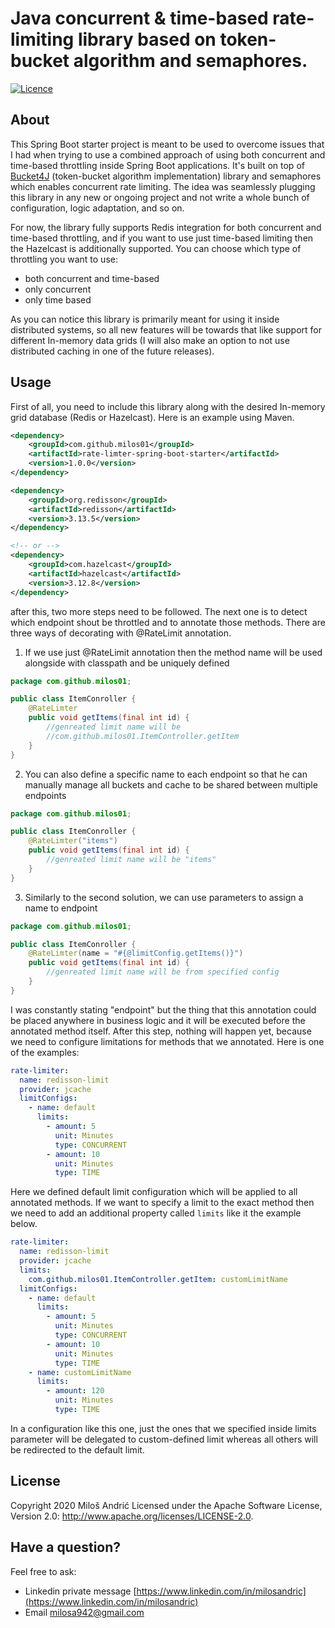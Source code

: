 

# Java concurrent & time-based rate-limiting library based on token-bucket algorithm and  semaphores.

[![Licence](https://img.shields.io/hexpm/l/plug.svg)](https://github.com/milos01/rate-limter-spring-boot-starter/blob/main/LICENSE)
## About
This Spring Boot starter project is meant to be used to overcome issues that I had when trying to use a combined approach of using both concurrent and time-based throttling inside Spring Boot applications. It's built on top of [Bucket4J](https://github.com/vladimir-bukhtoyarov/bucket4j)  (token-bucket algorithm implementation) library and semaphores which enables concurrent rate limiting. The idea was seamlessly plugging this library in any new or ongoing project and not write a whole bunch of configuration, logic adaptation, and so on. 

For now, the library fully supports Redis integration for both concurrent and time-based throttling, and if you want to use just time-based limiting then the Hazelcast is additionally supported. You can choose which type of throttling you want to use: 
*  both concurrent and time-based 
*  only concurrent 
*  only time based

As you can notice this library is primarily meant for using it inside distributed systems, so all new features will be towards that like support for different In-memory data grids (I will also make an option to not use distributed caching in one of the future releases).

## Usage
First of all, you need to include this library along with the desired In-memory grid database (Redis or Hazelcast). Here is an example using Maven.

```xml
<dependency>
    <groupId>com.github.milos01</groupId>
    <artifactId>rate-limter-spring-boot-starter</artifactId>
    <version>1.0.0</version>
</dependency>

<dependency>  
	<groupId>org.redisson</groupId>  
	<artifactId>redisson</artifactId>  
	<version>3.13.5</version>  
</dependency>

<!-- or -->
<dependency>  
	<groupId>com.hazelcast</groupId>  
	<artifactId>hazelcast</artifactId>  
	<version>3.12.8</version>  
</dependency>
``` 
after this, two more steps need to be followed. The next one is to detect which endpoint shout be throttled and to annotate those methods. There are three ways of decorating with @RateLimit annotation.

 1. If we use just @RateLimit annotation then the method name will be used alongside with classpath and be uniquely defined

```java
package com.github.milos01;

public class ItemConroller {
	@RateLimter
	public void getItems(final int id) {
		//genreated limit name will be
		//com.github.milos01.ItemController.getItem
	}
}
```
 2. You can also define a specific name to each endpoint so that he can manually manage all buckets and cache to be shared between multiple endpoints
```java
package com.github.milos01;

public class ItemConroller {
	@RateLimter("items")
	public void getItems(final int id) {
		//genreated limit name will be "items"
	}
}
```
 3. Similarly to the second solution, we can use parameters to assign a name to endpoint
```java
package com.github.milos01;

public class ItemConroller {
	@RateLimter(name = "#{@limitConfig.getItems()}")
	public void getItems(final int id) {
		//genreated limit name will be from specified config 
	}
}
```
I was constantly stating "endpoint" but the thing that this annotation could be placed anywhere in business logic and it will be executed before the annotated method itself. After this step, nothing will happen yet, because we need to configure limitations for methods that we annotated. Here is one of the examples:

```yaml
rate-limiter:  
  name: redisson-limit  
  provider: jcache 
  limitConfigs:  
    - name: default
      limits:  
        - amount: 5  
          unit: Minutes  
          type: CONCURRENT  
        - amount: 10  
          unit: Minutes  
          type: TIME
```
Here we defined default limit configuration which will be applied to all annotated methods. If we want to specify a limit to the exact method then we need to add an additional property called ```limits``` like it the example below.

```yaml
rate-limiter:  
  name: redisson-limit  
  provider: jcache
  limits:
    com.github.milos01.ItemController.getItem: customLimitName 
  limitConfigs:  
    - name: default
      limits:  
        - amount: 5  
          unit: Minutes  
          type: CONCURRENT  
        - amount: 10  
          unit: Minutes  
          type: TIME
    - name: customLimitName
      limits:
        - amount: 120  
          unit: Minutes  
          type: TIME
```
In a configuration like this one, just the ones that we specified inside limits parameter will be delegated to custom-defined limit whereas all others will be redirected to the default limit.
## License
Copyright 2020 Miloš Andrić
Licensed under the Apache Software License, Version 2.0: <http://www.apache.org/licenses/LICENSE-2.0>.

## Have a question?
Feel free to ask:
* Linkedin private message [https://www.linkedin.com/in/milosandric](https://www.linkedin.com/in/milosandric)
* Email milosa942@gmail.com